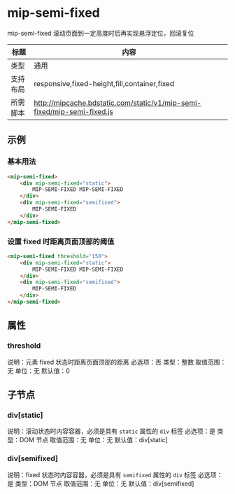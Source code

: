 # mip-semi-fixed

mip-semi-fixed 滚动页面到一定高度时后再实现悬浮定位，回滚复位

标题|内容
----|----
类型|通用
支持布局|responsive,fixed-height,fill,container,fixed
所需脚本|http://mipcache.bdstatic.com/static/v1/mip-semi-fixed/mip-semi-fixed.js

## 示例

### 基本用法

```html
<mip-semi-fixed>
    <div mip-semi-fixed="static">
        MIP-SEMI-FIXED MIP-SEMI-FIXED
    </div>
    <div mip-semi-fixed="semifixed">
        MIP-SEMI-FIXED
    </div>
</mip-semi-fixed>
```

### 设置 fixed 时距离页面顶部的阈值

```html
<mip-semi-fixed threshold="150">
    <div mip-semi-fixed="static">
        MIP-SEMI-FIXED MIP-SEMI-FIXED 
    </div>
    <div mip-semi-fixed="semifixed">
        MIP-SEMI-FIXED 
    </div>
</mip-semi-fixed>
```

## 属性

### threshold

说明：元素 fixed 状态时距离页面顶部的距离
必选项：否
类型：整数
取值范围：无
单位：无
默认值：0

## 子节点

### div[static]

说明：滚动状态时内容容器，必须是具有 `static` 属性的 `div` 标签
必选项：是
类型：DOM 节点
取值范围：无
单位：无
默认值：div[static]

### div[semifixed]

说明：fixed 状态时内容容器，必须是具有 `semifixed` 属性的 `div` 标签
必选项：是
类型：DOM 节点
取值范围：无
单位：无
默认值：div[semifixed]

